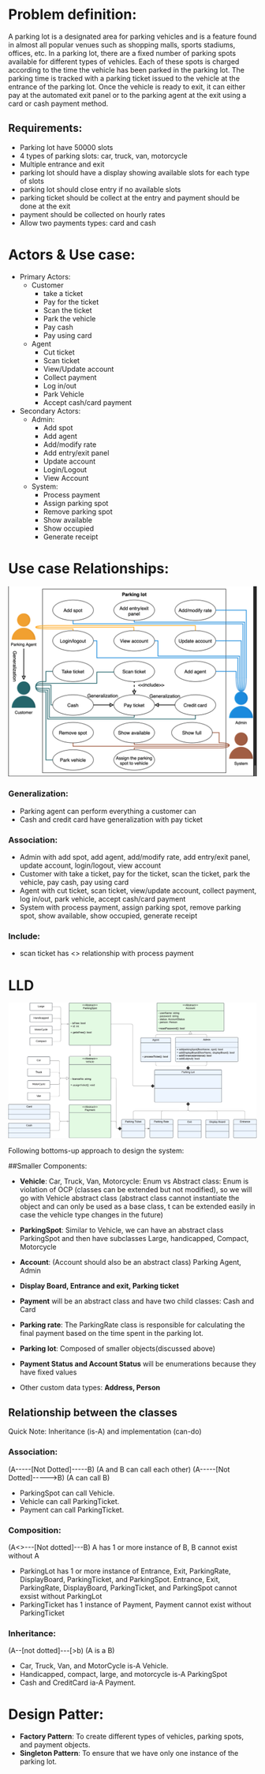 # Problem definition:

A parking lot is a designated area for parking vehicles and is a feature found in almost all popular venues such as 
shopping malls, sports stadiums, offices, etc. In a parking lot, there are a fixed number of parking spots available 
for different types of vehicles. Each of these spots is charged according to the time the vehicle has been parked in 
the parking lot. The parking time is tracked with a parking ticket issued to the vehicle at the entrance of the 
parking lot. Once the vehicle is ready to exit, it can either pay at the automated exit panel or to the parking agent 
at the exit using a card or cash payment method.

## Requirements:

- Parking lot have 50000 slots
- 4 types of parking slots: car, truck, van, motorcycle
- Multiple entrance and exit
- parking lot should have a display showing available slots for each type of slots
- parking lot should close entry if no available slots
- parking ticket should be collect at the entry and payment should be done at the exit
- payment should be collected on hourly rates
- Allow two payments types: card and cash

# Actors & Use case:

- Primary Actors:
  - Customer
    - take a ticket
    - Pay for the ticket
    - Scan the ticket
    - Park the vehicle
    - Pay cash
    - Pay using card
  - Agent
    - Cut ticket
    - Scan ticket
    - View/Update account
    - Collect payment
    - Log in/out
    - Park Vehicle
    - Accept cash/card payment
- Secondary Actors:
  - Admin:
    - Add spot
    - Add agent
    - Add/modify rate
    - Add entry/exit panel
    - Update account
    - Login/Logout
    - View Account
  - System:
    - Process payment
    - Assign parking spot
    - Remove parking spot
    - Show available
    - Show occupied
    - Generate receipt

# Use case Relationships:

![Use case diagram](media/usecase.png)

### Generalization: 
- Parking agent can perform everything a customer can 
- Cash and credit card have generalization with pay ticket 
### Association:
- Admin with add spot, add agent, add/modify rate, add entry/exit panel, update account, login/logout, view account
- Customer with take a ticket, pay for the ticket, scan the ticket, park the vehicle, pay cash, pay using card
- Agent with cut ticket, scan ticket, view/update account, collect payment, log in/out, park vehicle, accept cash/card payment
- System with process payment, assign parking spot, remove parking spot, show available, show occupied, generate receipt
### Include:
- scan ticket has <<include>> relationship with process payment

# LLD

![UML diagram](media/uml.png)

Following bottoms-up approach to design the system:

##Smaller Components:

- **Vehicle**: Car, Truck, Van, Motorcycle: Enum vs Abstract class: Enum is violation of OCP (classes can be extended but not modified), so we will go with Vehicle
  abstract class (abstract class cannot instantiate the object and can only be used as a base class, t can be extended
  easily in case the vehicle type changes in the future)

- **ParkingSpot**: Similar to Vehicle, we can have an abstract class ParkingSpot and then have subclasses Large, handicapped, Compact, Motorcycle

- **Account**: (Account should also be an abstract class) Parking Agent, Admin

- **Display Board, Entrance and exit, Parking ticket**

- **Payment** will be an abstract class and have two child classes: Cash and Card

- **Parking rate**: The ParkingRate class is responsible for calculating the final payment based on the time spent in the parking lot.

- **Parking lot**: Composed of smaller objects(discussed above)

- **Payment Status and Account Status** will be enumerations because they have fixed values

- Other custom data types: **Address, Person**

## Relationship between the classes

Quick Note: Inheritance (is-A) and implementation (can-do)

### Association: 
(A-----[Not Dotted]-----B) (A and B can call each other)
(A-----[Not Dotted]----->B) (A can call B)

- ParkingSpot can call Vehicle.
- Vehicle can call ParkingTicket.
- Payment can call ParkingTicket.

### Composition: 
(A<>---[Not dotted]---B) A has 1 or more instance of B, B cannot exist without A

- ParkingLot has 1 or more instance of Entrance, Exit, ParkingRate, DisplayBoard, ParkingTicket, and ParkingSpot. Entrance, Exit, ParkingRate, DisplayBoard, ParkingTicket, and ParkingSpot cannot exsist without ParkingLot
- ParkingTicket has 1 instance of Payment, Payment cannot exist without ParkingTicket

### Inheritance: 
(A--[not dotted]---[>b) (A is a B)

- Car, Truck, Van, and MotorCycle is-A Vehicle.
- Handicapped, compact, large, and motorcycle is-A ParkingSpot
- Cash and CreditCard ia-A Payment.

# Design Patter:

- **Factory Pattern**: To create different types of vehicles, parking spots, and payment objects.
- **Singleton Pattern**: To ensure that we have only one instance of the parking lot.




